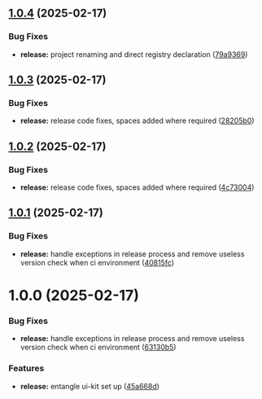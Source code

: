 ## [1.0.4](https://github.com/Entangle-Protocol/ngl-uikit/compare/v1.0.3...v1.0.4) (2025-02-17)


### Bug Fixes

* **release:** project renaming and direct registry declaration ([79a9369](https://github.com/Entangle-Protocol/ngl-uikit/commit/79a9369d72f0125ea1814ea80b24efc123b5bdae))

## [1.0.3](https://github.com/Entangle-Protocol/ngl-uikit/compare/v1.0.2...v1.0.3) (2025-02-17)


### Bug Fixes

* **release:** release code fixes, spaces added where required ([28205b0](https://github.com/Entangle-Protocol/ngl-uikit/commit/28205b07827f4e100b54011054a041d7f2f6a43c))

## [1.0.2](https://github.com/Entangle-Protocol/ngl-uikit/compare/v1.0.1...v1.0.2) (2025-02-17)


### Bug Fixes

* **release:** release code fixes, spaces added where required ([4c73004](https://github.com/Entangle-Protocol/ngl-uikit/commit/4c73004d63fcd2f33ab46b1f05dc486dd0eddb47))

## [1.0.1](https://github.com/Entangle-Protocol/ngl-uikit/compare/v1.0.0...v1.0.1) (2025-02-17)


### Bug Fixes

* **release:** handle exceptions in release process and remove useless version check when ci environment ([40815fc](https://github.com/Entangle-Protocol/ngl-uikit/commit/40815fc17aa55527cb1dbe26d6ab1cbd63088e7a))

# 1.0.0 (2025-02-17)


### Bug Fixes

* **release:** handle exceptions in release process and remove useless version check when ci environment ([63130b5](https://github.com/Entangle-Protocol/ngl-uikit/commit/63130b5ecb3ea4bad4ae88d62b2b7b90a6254b4b))


### Features

* **release:** entangle ui-kit set up ([45a668d](https://github.com/Entangle-Protocol/ngl-uikit/commit/45a668d179eecdfe5d8e6542d42e082cbdb22adc))
